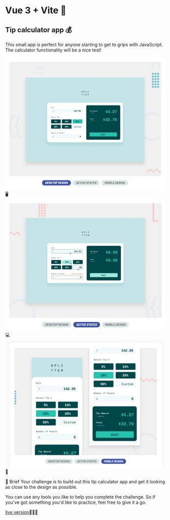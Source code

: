 # Vue 3 + Vite 🚀
## Tip calculator app 💰

This small app is perfect for anyone starting to get to grips with JavaScript. The calculator functionality will be a nice test!

![Design](desktop.png) 🖥️
![Design](activestates.png) 💻
![Design](mobiledesign.png) 📱

📝 Brief
Your challenge is to build out this tip calculator app and get it looking as close to the design as possible.

You can use any tools you like to help you complete the challenge. So if you've got something you'd like to practice, feel free to give it a go.

[live version]()👨🏾‍💻